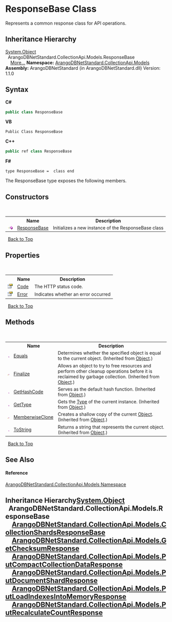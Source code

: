 # ResponseBase Class
 

Represents a common response class for API operations.


## Inheritance Hierarchy
<a href="https://docs.microsoft.com/dotnet/api/system.object" target="_blank" rel="noopener noreferrer">System.Object</a><br />&nbsp;&nbsp;ArangoDBNetStandard.CollectionApi.Models.ResponseBase<br />&nbsp;&nbsp;&nbsp;&nbsp;<a href="#inheritance-hierarchy">More...</a>
**Namespace:**&nbsp;<a href="eddef630-2e74-9b99-ee5b-91305adea48b">ArangoDBNetStandard.CollectionApi.Models</a><br />**Assembly:**&nbsp;ArangoDBNetStandard (in ArangoDBNetStandard.dll) Version: 1.1.0

## Syntax

**C#**<br />
``` C#
public class ResponseBase
```

**VB**<br />
``` VB
Public Class ResponseBase
```

**C++**<br />
``` C++
public ref class ResponseBase
```

**F#**<br />
``` F#
type ResponseBase =  class end
```

The ResponseBase type exposes the following members.


## Constructors
&nbsp;<table><tr><th></th><th>Name</th><th>Description</th></tr><tr><td>![Public method](media/pubmethod.gif "Public method")</td><td><a href="da566a3f-eb1b-2334-7473-861be9838303">ResponseBase</a></td><td>
Initializes a new instance of the ResponseBase class</td></tr></table>&nbsp;
<a href="#responsebase-class">Back to Top</a>

## Properties
&nbsp;<table><tr><th></th><th>Name</th><th>Description</th></tr><tr><td>![Public property](media/pubproperty.gif "Public property")</td><td><a href="922e2e71-5e53-f5a3-4d6d-f64e5804b1fa">Code</a></td><td>
The HTTP status code.</td></tr><tr><td>![Public property](media/pubproperty.gif "Public property")</td><td><a href="a58d0f10-b6ad-19d7-c2d6-89ce71063824">Error</a></td><td>
Indicates whether an error occurred</td></tr></table>&nbsp;
<a href="#responsebase-class">Back to Top</a>

## Methods
&nbsp;<table><tr><th></th><th>Name</th><th>Description</th></tr><tr><td>![Public method](media/pubmethod.gif "Public method")</td><td><a href="https://docs.microsoft.com/dotnet/api/system.object.equals#system-object-equals(system-object)" target="_blank" rel="noopener noreferrer">Equals</a></td><td>
Determines whether the specified object is equal to the current object.
 (Inherited from <a href="https://docs.microsoft.com/dotnet/api/system.object" target="_blank" rel="noopener noreferrer">Object</a>.)</td></tr><tr><td>![Protected method](media/protmethod.gif "Protected method")</td><td><a href="https://docs.microsoft.com/dotnet/api/system.object.finalize#system-object-finalize" target="_blank" rel="noopener noreferrer">Finalize</a></td><td>
Allows an object to try to free resources and perform other cleanup operations before it is reclaimed by garbage collection.
 (Inherited from <a href="https://docs.microsoft.com/dotnet/api/system.object" target="_blank" rel="noopener noreferrer">Object</a>.)</td></tr><tr><td>![Public method](media/pubmethod.gif "Public method")</td><td><a href="https://docs.microsoft.com/dotnet/api/system.object.gethashcode#system-object-gethashcode" target="_blank" rel="noopener noreferrer">GetHashCode</a></td><td>
Serves as the default hash function.
 (Inherited from <a href="https://docs.microsoft.com/dotnet/api/system.object" target="_blank" rel="noopener noreferrer">Object</a>.)</td></tr><tr><td>![Public method](media/pubmethod.gif "Public method")</td><td><a href="https://docs.microsoft.com/dotnet/api/system.object.gettype#system-object-gettype" target="_blank" rel="noopener noreferrer">GetType</a></td><td>
Gets the <a href="https://docs.microsoft.com/dotnet/api/system.type" target="_blank" rel="noopener noreferrer">Type</a> of the current instance.
 (Inherited from <a href="https://docs.microsoft.com/dotnet/api/system.object" target="_blank" rel="noopener noreferrer">Object</a>.)</td></tr><tr><td>![Protected method](media/protmethod.gif "Protected method")</td><td><a href="https://docs.microsoft.com/dotnet/api/system.object.memberwiseclone#system-object-memberwiseclone" target="_blank" rel="noopener noreferrer">MemberwiseClone</a></td><td>
Creates a shallow copy of the current <a href="https://docs.microsoft.com/dotnet/api/system.object" target="_blank" rel="noopener noreferrer">Object</a>.
 (Inherited from <a href="https://docs.microsoft.com/dotnet/api/system.object" target="_blank" rel="noopener noreferrer">Object</a>.)</td></tr><tr><td>![Public method](media/pubmethod.gif "Public method")</td><td><a href="https://docs.microsoft.com/dotnet/api/system.object.tostring#system-object-tostring" target="_blank" rel="noopener noreferrer">ToString</a></td><td>
Returns a string that represents the current object.
 (Inherited from <a href="https://docs.microsoft.com/dotnet/api/system.object" target="_blank" rel="noopener noreferrer">Object</a>.)</td></tr></table>&nbsp;
<a href="#responsebase-class">Back to Top</a>

## See Also


#### Reference
<a href="eddef630-2e74-9b99-ee5b-91305adea48b">ArangoDBNetStandard.CollectionApi.Models Namespace</a><br />

## Inheritance Hierarchy<a href="https://docs.microsoft.com/dotnet/api/system.object" target="_blank" rel="noopener noreferrer">System.Object</a><br />&nbsp;&nbsp;ArangoDBNetStandard.CollectionApi.Models.ResponseBase<br />&nbsp;&nbsp;&nbsp;&nbsp;<a href="b2c3dda6-0651-61aa-9cae-3c9272646073">ArangoDBNetStandard.CollectionApi.Models.CollectionShardsResponseBase</a><br />&nbsp;&nbsp;&nbsp;&nbsp;<a href="d21f7876-1b12-35c9-d023-e671074f4621">ArangoDBNetStandard.CollectionApi.Models.GetChecksumResponse</a><br />&nbsp;&nbsp;&nbsp;&nbsp;<a href="373adb98-3f40-9165-f6c4-358bf6dbd778">ArangoDBNetStandard.CollectionApi.Models.PutCompactCollectionDataResponse</a><br />&nbsp;&nbsp;&nbsp;&nbsp;<a href="e4c268b0-1d5e-fcc6-b740-20a0f13f54c4">ArangoDBNetStandard.CollectionApi.Models.PutDocumentShardResponse</a><br />&nbsp;&nbsp;&nbsp;&nbsp;<a href="65f0caaa-6449-653f-317a-05cb691b7b2e">ArangoDBNetStandard.CollectionApi.Models.PutLoadIndexesIntoMemoryResponse</a><br />&nbsp;&nbsp;&nbsp;&nbsp;<a href="83aa626c-5fe9-b5b5-f7d2-9ef30bf4d38a">ArangoDBNetStandard.CollectionApi.Models.PutRecalculateCountResponse</a><br />